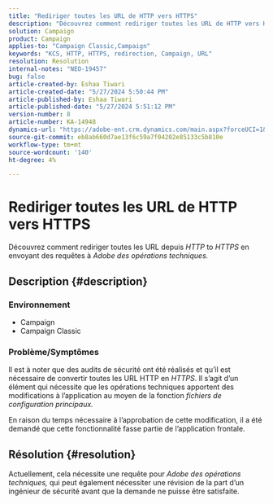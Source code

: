 ```yaml
---
title: "Rediriger toutes les URL de HTTP vers HTTPS"
description: "Découvrez comment rediriger toutes les URL de HTTP vers HTTPS"
solution: Campaign
product: Campaign
applies-to: "Campaign Classic,Campaign"
keywords: "KCS, HTTP, HTTPS, redirection, Campaign, URL"
resolution: Resolution
internal-notes: "NEO-19457"
bug: false
article-created-by: Eshaa Tiwari
article-created-date: "5/27/2024 5:50:44 PM"
article-published-by: Eshaa Tiwari
article-published-date: "5/27/2024 5:51:12 PM"
version-number: 8
article-number: KA-14948
dynamics-url: "https://adobe-ent.crm.dynamics.com/main.aspx?forceUCI=1&pagetype=entityrecord&etn=knowledgearticle&id=083712a0-511c-ef11-840b-6045bd026dc7"
source-git-commit: eb8ab660d7ae13f6c59a7f04202e85133c5b810e
workflow-type: tm+mt
source-wordcount: '140'
ht-degree: 4%

---
```


# Rediriger toutes les URL de HTTP vers HTTPS


Découvrez comment rediriger toutes les URL depuis *HTTP* to *HTTPS* en envoyant des requêtes à *Adobe des opérations techniques.*

## Description {#description}


### Environnement

- Campaign
- Campaign Classic


### Problème/Symptômes

Il est à noter que des audits de sécurité ont été réalisés et qu’il est nécessaire de convertir toutes les URL HTTP en *HTTPS*. Il s’agit d’un élément qui nécessite que les opérations techniques apportent des modifications à l’application au moyen de la fonction *fichiers de configuration principaux.*

En raison du temps nécessaire à l’approbation de cette modification, il a été demandé que cette fonctionnalité fasse partie de l’application frontale.


## Résolution {#resolution}


Actuellement, cela nécessite une requête pour *Adobe des opérations techniques,* qui peut également nécessiter une révision de la part d’un ingénieur de sécurité avant que la demande ne puisse être satisfaite.
